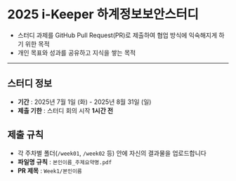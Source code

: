 # 2025 i-Keeper 하계정보보안스터디 

- 스터디 과제를 GitHub Pull Request(PR)로 제출하여 협업 방식에 익숙해지게 하기 위한 목적
- 개인 목표와 성과를 공유하고 지식을 쌓는 목적


---


##  스터디 정보

- **기간** : 2025년 7월 1일 (화) - 2025년 8월 31일 (일)
- **제출 기한** : 스터디 회의 시작 **1시간 전**


## 제출 규칙

- 각 주차별 폴더(`/week01`, `/week02` 등) 안에 자신의 결과물을 업로드합니다
- **파일명 규칙** : `본인이름_주제요약명.pdf`  
- **PR 제목** : `Week1/본인이름`

